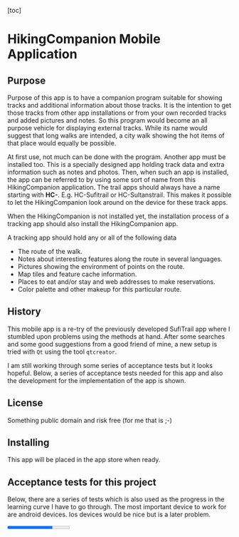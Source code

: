 [toc]

# HikingCompanion Mobile Application

## Purpose
Purpose of this app is to have a companion program suitable for showing tracks and additional information about those tracks. It is the intention to get those tracks from other app installations or from your own recorded tracks and added pictures and notes. So this program would become an all purpose vehicle for displaying external tracks. While its name would suggest that long walks are intended, a city walk showing the hot items of that place would equally be possible.

At first use, not much can be done with the program. Another app must be installed too. This is a specially designed app holding track data and extra information such as notes and photos. Then, when such an app is installed, the app can be referred to by using some sort of name from this HikingCompanion application. The trail apps should always have a name starting with **HC-**. E.g. HC-Sufitrail or HC-Sultanstrail. This makes it possible to let the HikingCompanion look around on the device for these track apps.

When the HikingCompanion is not installed yet, the installation process of a tracking app should also install the HikingCompanion app.

A tracking app should hold any or all of the following data
* The route of the walk.
* Notes about interesting features along the route in several languages.
* Pictures showing the environment of points on the route.
* Map tiles and feature cache information.
* Places to eat and/or stay and web addresses to make reservations.
* Color palette and other makeup for this particular route.

## History
This mobile app is a re-try of the previously developed SufiTrail app where I stumbled upon problems using the methods at hand. After some searches and some good suggestions from a good friend of mine, a new setup is tried with `Qt` using the tool `qtcreator`.

I am still working through some series of acceptance tests but it looks hopeful. Below, a series of acceptance tests needed for this app and also the development for the implementation of the app is shown.

## License
Something public domain and risk free (for me that is ;-)

## Installing
This app will be placed in the app store when ready.


## Acceptance tests for this project
Below, there are a series of tests which is also used as the progress in the learning curve I have to go through. The most important device to work for are android devices. Ios devices would be nice but is a later problem.

<progress max=47 value="34" />

* [x] Android SDK, NDK and OpenJDK installation using Android Studio and linux installation tools.
* [ ] Xcode for ios
* [x] Configuration of qtcreator.
* [x] Setup devices for android
* [x] Setup devices for ios
* Run a few examples
  * [x] Build and run an example for the desktop
  * [x] Build, upload and run an example for an android device
  * [ ] Build, upload and run an example for an ios device

* QML Gui
  * [x] Create some GUI with fields and change things
  * [x] Build, upload and run this GUI on android device
  * [ ] Build, upload and run this GUI on ios device

  * [x] Organizing qml files in directories using qml.qrc. This can be done mostly automatic from within the creator but using the editor is sometimes easier.
  * [x] Organizing other files like images and docs are set using another `.qrc` file to make a different resource.
  * [x] Stylesheets. Starting project with `Application -> Qt Quick Application` cannot cope with the commands `QApplication->setStyle()` and `QApplication->setStyleSheet()`. The first could only be done via comandline arguments **-style** or manipulating the arguments list in the program. However creating a new project using `Application -> Qt Widgets Application` let the commands work. Also it was possible to include QML components into the widget structures be it a bit difficult. Other ways of styling are now implemented.

  * Input processing.
    * [x] Text input and show input
    * [x] Html or Rich text
    * [x] Scroll and wrap text
    * [x] Toolbar and normal buttons and processing
    * [ ] Other gui items like radio and check buttons, lists, tables etc.
    * [x] Make use of javascript for processing of events

  * Navigation. There are several implementations possible
    * [x] Show a menu. This is done using a `Column` component wherein `Button` components are placed.
    * [x] Multipages. Pages are created in separate files using a simple `Rectangle` component.
    * [x] Selecting pages from the menu.

* Integration of QML and C++. See for info [here][qtc-c++].
  * [x] Create a class with some variables and methods using <QObject> and other external modules.
  * [x] Use the class in a QML description.
  * [x] Debugging using qDebug() and using <QDebug>.
  * [ ] Controlling UI components from C++.

* File I/O and directory manipulations
  * [x] Go into an existing directory using QDir
  * [x] Open, read, write and create a file using QFile
  * [ ] Create, test and delete a directory using QDir
  * [ ] Build a directory tree using QDir

* Sharing data
  * [ ] Share data between one app and another on Android.
  * [ ] Share data between one app and another on IOS.

* XML processing to read and write qpx data and configuration files.
  * [x] Read and process an XML file. See also [this doc][qtc-xml].
  * [ ] Create an XML DOM tree
  * [ ] Save XML from DOM tree

* Map processing
  * [x] Show a map
  * [x] Move, rotate and zoom the map
  * [x] Tilting a map

* Accessing device sensors
  * [x] Example test for GPS location

* Miscellaneous
  * [ ] Language switching using QLocale. See also Resources.
  * [x] Android manifest
  * [x] Desktop icon
  * [ ] Desktop widget


# Progress of the application
Next, the developing progress is shown here. Several entries are also in the acceptance tests to see if those things are possible because the purpose of the acceptance tests are to find out what Qt and the qtcreator tool is capable of.

## Events and devices to listen to
<progress value="0" max="7" />

There are several events which occur upon changing conditions in a device. These events must be captured for further actions.
* [ ] Battery condition to warn user of battery low state. App might dim display or perform other actions to save energy.
* [ ] Gps information to get current location.
* [ ] Network on and off line mode to update map and feature cache as well as send user data to a server
* [ ] Device compass to show map correctly pointing the map-north to the real north.
* [ ] Resize events to change from portrait to landscape mode and back. Responsive. Needed to display everything in proper sizes.
* [ ] Camera to add a picture as a point on the map when saved.
* [ ] Time and clock.

## Caching

Caching of data is needed for those moments that there is no network available.

<progress value='0' max='4' />

* [ ] At start up and network is on and a track is installed, caching must start. Caching must be inhibited when network is off or very slow.
* [ ] Store data (like date and time) to check for revisiting the caching process.
* Tile caching.
  * [ ] Make caching process visible when done for the first time. This can be a long process. Low resolution tiles are cached for places such as the current location when it is off track. Make use of the cache information provided by the installed track app.
* Feature caching.
    * [ ] Cache features using the information provided by the installed track app.
* Try to get weather forecast and cache (short term) this information too.

## The Menu
<progress value="5" max="5" />

* [x] Added module for variables and styling
* [x] Pressing the menu button `☰` shown on the map or other pages, will open a pane from the side to show a menu of options. A click on an entry will show another page. When selecting an entry, the menu is closed and a page will appear.
* [x] Each page may have a button `🏠`🌐 🌍 to the map page. Pressing that will return to the map page.

* [x] Layout of menu.
* [x] Layout of all pages must be coherent and matching the pages and colors from the book.

## The pages of the application
A series of screen descriptions the application can show.

### Display on tablet screen
<progress value="0" max="2" />

* [ ] An icon must be designed
* [ ] A widget showing small part of a chart?

### Splash screen
<progress value="0" max="4" />

When starting the program, the app must show a splash screen with a nice hiking picture on it while the program gets ready in the background. When it is, the splash screen is removed.

  * [ ] Show a screen with a nice picture. Keep this displayed until everything is initialized. This provides for a better user experience.
  * [ ] Show a progress bar.
  * [ ] Show text displaying the task it is executing
  * [ ] Image must be made complete with some text

####  The pages to select from the menu

<progress value="3" max="8" />

The menu entries
  * [x] **🗺 Map**: Show map.
  * [ ] **ℹ Info**: Show route information
  * [x] **🚶 Tracks**: Select a track.
  * [ ] **⌘ Feature** Show history, or other info.
  * [ ] **📡 Gps**: Record your track data.
  * [x] **🛠 Config**: Configuration of user and program data.
  * [x] **👥 About**: Show a page with version, people and contacts.
  * [x] **⏼ Exit**: Close the application. **⏽** or **🗙** on android because of missing character. Must check OS type.

## Map page
<progress value="7" max="15" />

The map page is also the home page.

  * [x] Page created
  * Map. The map is displayed over the full width and height of the device.
    * [x] Map displayed, move around with swipe.
    * [x] Map, Menu and buttons must be adjusted when device is rotated.
    * [ ] Show features for starting scale of map.
    * [ ] Map overlay for height lines and/or shades.
    * [x] Show current location.
    * [ ] Focus on that location using a button.
    * [ ] A dashed line is shown from current location to closest point on the track to show that the hiker wanders off route.
    * [x] zooming by pinching (on mobile device).
  * Zoom buttons. The buttons are placed on the left side.
    * [ ] zooming with buttons.
    * [ ] Reveal more features when zooming in.
    * [ ] Remove features when zooming out.
  * North arrow button on the top right side.
    * [ ] Click action aligns map to the north.
  * Open menu button ☰. Button is placed just below the north arrow.
    * [x] Click action shows the menu on the right side of the page.
  * Open street map attribute on the bottom right of the map.
    * [x] OSM attribution is displayed.

## The info page
<progress value="0" max="2" />

  The info page shows information of the currently selected track. There are 40 tracks to walk in 40 days so we need 40 pages of data. The info page is loaded from a file from a separately installed track app.

  * [ ] Page created
  * [ ] Fill the info page after selecting a track. Previous data must be removed.

## The Tracks page
<progress value="4" max="7" />

  Show a list of tracks from which a selection can be made. This will only be visible when a separate tracks app is installed.

  * [x] Page created
  * [x] Generate the page from the directory contents and the gpx track name found in those files.
  * [x] Show map when a selection is made using a <button>Select</button>  button.
  * [x] The route is displayed.
  * [ ] The route is centered on page. This depends if information is available in the user track.
  * [ ] The route is zoomed so as to fit the page. This depends if information is available in the user track.
  * [ ] Show dashed line from current location to closest point on the trail when off trail (further than, lets say, 1 kilometer).

## The Features page
The Features page is filled when a feature is clicked. First a balloon is showed on the map pointing to the feature with text and a 'more ...' on the bottom. Again, only when a separate track app is installed.

<progress value="0" max="7" />

  * [ ] Page created
  * Selection of features to show;
    * [ ] Restaurant - reservation information and facility
    * [ ] Hotel etc - booking information and facility
    * [ ] Mosque - historic background
    * [ ] City, village - historic background, city elders contact info, etc.
  * [ ] Show balloon with info
  * [ ] Show extra info on info page

## The Gps page
This is a page where a gps track can be started.

<progress value="0" max="9" />

* [x] Page created
* [ ] Start tracking
* Stop and save tracking
  * [ ] Convert coordinates into gpx XML text
  * [ ] Save text into file
  * [ ] Display track in a list
  * [ ] Show track on screen
  * [ ] Keep on disk after reinstall/update
* [ ] Postpone tracking
* [ ] Continue tracking

## The Config page

Input fields can be checked
<progress value="4" max="10" />

  * [x] Page created.

  * One trick or another to get info from another track app:
    * HikingCompanion looks around for installed track apps and asks for the needed data.
      * [ ] Pulldown of found track apps on device.
      * [ ] Load track info button to load selected track app.
    * HikingCompanion is started by the installed track app providing the necessary url where data can be found. Once found, copy the data to the HikingCompanion app which can be used again the next time.
      * [ ] Check if data is already there.
      * [ ] check timestamp to see if there is an update.
      * [ ] Copy data if not there or older.

  * [ ] Text message about users consent of sending data to server. Make rest of the questions available if user wants to provide personal data.
  * [x] Username used to differentiate input from a user. This input can be photos, notes etc.
  * [x] Email addresses.
  * [x] Save data on local memory.

## The About page
This is an overview of people involved and their tasks. Also other info can be shown such as a version number. This should also come from the track app.

<progress value="1" max="4" />

  * [x] Page created
  * [ ] Show the members of the Sufi trail group.
  * [ ] Show current version of the program.
  * [ ] Read version number from elsewhere, e.g. android manifest, and insert it when generating the html from sxml.

## The Exit page
This should show a dialog to ask the user if he/she really wants to quit the program.

<progress value="2" max="5" />

  * [x] Page created
  * [ ] Show quit dialog
  * [ ] Recorded track must be saved if still unsaved.
  * [x] Leave and stop program.
  * [ ] Keep program active in background and keep recording if started.

# Languages used for the application

<progress value="3" max="5" />

  * [x] Every word and phrase shown to the user is processed by using qsTr().
  * [x] All text is typed in English and is the fallback language by default.
  * [ ] Implementing the QT translation mechanism.
  * Supported Languages;
    * [x] English
    * [ ] Dutch

# Other items or problems to think about

<progress value="0" max="2" />

  * [ ] By what license should the project be protected
  * [ ] Privacy considerations

# To do

# Bugs
* Keyboard of android tablet in uppercase and switches back on each letter. Also numbers are not available.

# Changes
## Application changes
Versions have a letter added: D for debug version and R for a release version. When not added it is always a debug version.

* 2018-09-03, 0.8.0
  * A list of tracks is shown on the tracks page.
  * A track is selectable after which the track is displayed on the map. Centering and zooming on the track must still be done.

* 2018-09-01, 0.7.1
  * Config/ConfigData simplified because of use of QSettings the variables do not need to be saved/cached in the object.

* 0.7.0 Tracks page added to show tracks and make a selection.

* 2018-08-22, 0.6.2
  * Singleton class ConfigData for storage added. Access via Config class.

* 0.6.1
  * Styling is under control.
* 0.6.0
  * Current location is shown(needs improvement).
  * Focus on current location. Must be done with button later.
  * Manifest file generated using qtcreator. Icons are set. Must be changed!
* 0.5.0
  * Map page shows map.

* 2018-07-29, 0.4.0
  * Factoring out several items from main.qml
  * The exitPage shows some text which is scrollable and wraps on word boundaries.

* 0.3.0
  * Make a page framework
  * Loading text from file into a page
* 0.2.0
  * Menu with some entries
  * Fade in and out of menu
  * Made a few pages with a menu open button
  * Selecting an entry will show page and close menu
* 0.1.0
  * Building framework
* 0.0.1
  * Start project

## Test version changes on Android
Versions of mobile devices will change slower because not every version will be directly tested on the device. The application version is that of the changes above to get an idea which level is available for the devices.

| Android App Version | Android Api Version | Application Version |
|---------------------|---------------------|---------------------|
| 0.6.0               | 24 (7.1)            | 0.6.0               |

## Test version changes on IOS

| IOS App Version | IOS Api Version | Application Version |
|---------------------|---------------------|---------------------|
|                |             |               |


# Contact

Developer: Marcel Timmerman
EMail: mt1957@gmail.com
